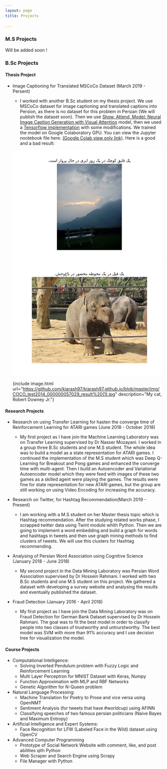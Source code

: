 ```yaml
---
layout: page
title: Projects

---
```


### M.S Projects
  Will be added soon !

### B.Sc Projects

#### Thesis Project
* Image Captioning for Translated MSCoCo Dataset (March 2019 - Persent)
  - I worked with another B.Sc student on my thesis project. We use MSCoCo dataset for image captioning and translated captions into Persion, as there is no dataset for this problem in Persian (We will publish the dataset soon). Then we use [Show, Attend, Model: Neural Image Caption Generation with Visual Attention](https://arxiv.org/pdf/1502.03044.pdf) model, then we used a [Tensorflow implementation](https://github.com/coldmanck/show-attend-and-tell) with some modifications. We trained the model on Google Colaboratory GPU. You can view the Jupyter nootebook file here. [(Google Colab view only link)](https://colab.research.google.com/drive/1GkhnZKpJYxxHiSigBcdKFyIv8WdYYQ_n). Here is a good and a bad result:
  
  
  ![Drag Racing](https://github.com/kiarash97/kiarash97.github.io/blob/master/img/COCO_test2014_000000361510_result%20(1).jpg)
  ![Hi](https://github.com/kiarash97/kiarash97.github.io/blob/master/img/COCO_test2014_000000057029_result%20(1).jpg)
  
  
  {include image.html url="https://github.com/kiarash97/kiarash97.github.io/blob/master/img/COCO_test2014_000000057029_result%20(1).jpg" description="My cat, Robert Downey Jr."}




#### Research Projects
* Research on using Transfer Learning for hasten the converge time of Reinforcement Learning for ATARI games (June 2018 - October 2018)
  - My first project as I have join the Machine Learning Laboratory was on Transfer Learning supervised by Dr Nasser Mozayani. I worked in a group three B.Sc students and one M.S student. The whole idea was to build a model as a state representation for ATARI games. I continued the implementation of the M.S student which was Deep Q-Learning for Breakout and Pong games and enhanced the converge time with multi-agent. Then I build an Autoencoder and Variational Autoencoder model which they were feed with images of these two games as a skilled agent were playing the games. The results were fine for state representation for new ATARI games, but the group are still working on using Video Encoding for increasing the accuracy.
  
* Research on Twitter, for Hashtag Recommendation(March 2019 - Present)
  - I am working with a M.S student on her Master thesis topic which is Hashtag recommendation. After the studying related works phase, I scrapped twitter data using Twint module whith Python. Then we are going to implement a word embedding and build a graph for words and hashtags in tweets and then use graph mining methods to find clusters of tweets. We will use this clusters for Hashtag recommending.

* Analysing of Persian Word Association using Cognitive Science (January 2018 - June 2018)
  -  My second project in the Data Mining Laboratory was Persian Word Association supervised by Dr Hossein Rahmani. I worked with two B.Sc students and one M.S student on this project. We gathered a dataset with developing a survey website and analysing the results and eventually published the dataset.
  
* Fraud Detection (January 2016 - April 2016)
  -  My first project as I have join the Data Mining Laboratory was on Fraud Detection for German Bank Dataset supervised by Dr Hossein Rahmani. The goal was to fit the best model in order to classify people into two classes of trustworthy and untrurstworthy. The best model was SVM with more than 91% accuracy and I use decision tree for visualization the model.

  
#### Course Projects

* Computational Intelligence: 
  - Solving Inverted Pendulum problem with Fuzzy Logic and Reinforcement Learning
  - Multi Layer Perceptron for MNIST Dataset with Keras, Numpy
  - Function Approximation with MLP and RBF Networks
  - Genetic Algorithm for N-Queen problem
* Natural Language Processing: 
  - Machine Translation for Poetry to Prose and vice versa using OpenNMT
  - Sentiment Analysis (for tweets that have #worldcup) using AFINN
  - Classifying speeches of two famous persian politicians (Naive Bayes and Maximum Entropy)
* Artificial Intelligence and Expert Systems:
  - Face Recognition for LFW (Labeled Face in the Wild) dataset using OpenCV
* Advanced Computer Programming
  - Prototype of Social Network Website with comment, like, and post abilities qith Python
  - Web Scraper and Search Engine using Scrapy
  - File Manager with Python
  




